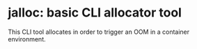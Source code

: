 # jalloc: basic CLI allocator tool

This CLI tool allocates in order to trigger an OOM in a container environment.

